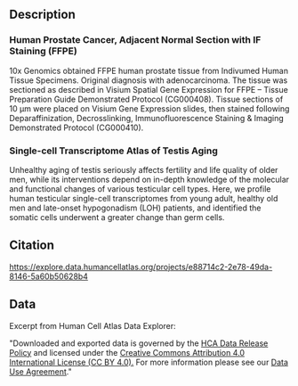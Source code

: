 ## Description

### Human Prostate Cancer, Adjacent Normal Section with IF Staining (FFPE)

10x Genomics obtained FFPE human prostate tissue from Indivumed Human Tissue Specimens. Original diagnosis with adenocarcinoma. The tissue was sectioned as described in Visium Spatial Gene Expression for FFPE – Tissue Preparation Guide Demonstrated Protocol (CG000408). Tissue sections of 10 µm were placed on Visium Gene Expression slides, then stained following Deparaffinization, Decrosslinking, Immunofluorescence Staining & Imaging Demonstrated Protocol (CG000410).

### Single-cell Transcriptome Atlas of Testis Aging

Unhealthy aging of testis seriously affects fertility and life quality of older men, while its interventions depend on in-depth knowledge of the molecular and functional changes of various testicular cell types. Here, we profile human testicular single-cell transcriptomes from young adult, healthy old men and late-onset hypogonadism (LOH) patients, and identified the somatic cells underwent a greater change than germ cells.

## Citation

<https://explore.data.humancellatlas.org/projects/e88714c2-2e78-49da-8146-5a60b50628b4>

## Data

Excerpt from Human Cell Atlas Data Explorer:

"Downloaded and exported data is governed by the [HCA Data Release Policy](https://www.humancellatlas.org/data-release-policy/) and licensed under the [Creative Commons Attribution 4.0 International License (CC BY 4.0).](https://creativecommons.org/licenses/by/4.0/) For more information please see our [Data Use Agreement](https://data.humancellatlas.org/about/data-use-agreement)."
